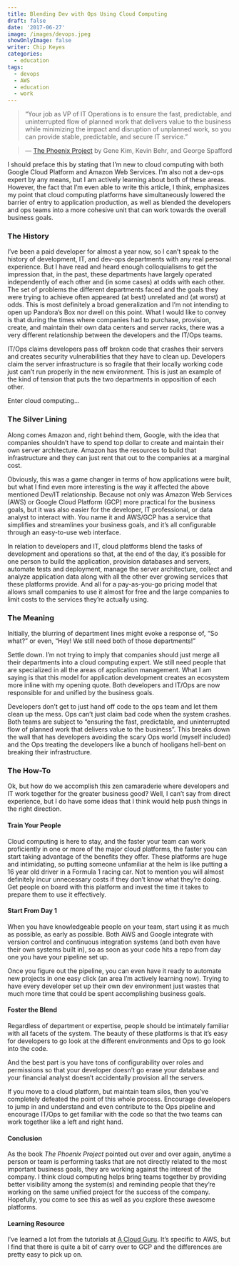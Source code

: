 ```yaml
---
title: Blending Dev with Ops Using Cloud Computing
draft: false
date: '2017-06-27'
image: /images/devops.jpeg
showOnlyImage: false
writer: Chip Keyes
categories:
  - education
tags:
  - devops
  - AWS
  - education
  - work
---
```


> “Your job as VP of IT Operations is to ensure the fast, predictable, and uninterrupted flow of planned work that delivers value to the business while minimizing the impact and disruption of unplanned work, so you can provide stable, predictable, and secure IT service.”

> — [The Phoenix Project](https://www.amazon.com/Phoenix-Project-DevOps-Helping-Business/dp/0988262592) by Gene Kim, Kevin Behr, and George Spafford

I should preface this by stating that I’m new to cloud computing with both Google Cloud Platform and Amazon Web Services. I’m also not a dev-ops expert by any means, but I am actively learning about both of these areas. However, the fact that I’m even able to write this article, I think, emphasizes my point that cloud computing platforms have simultaneously lowered the barrier of entry to application production, as well as blended the developers and ops teams into a more cohesive unit that can work towards the overall business goals.

### The History

I’ve been a paid developer for almost a year now, so I can’t speak to the history of development, IT, and dev-ops departments with any real personal experience. But I have read and heard enough colloquialisms to get the impression that, in the past, these departments have largely operated independently of each other and (in some cases) at odds with each other. The set of problems the different departments faced and the goals they were trying to achieve often appeared (at best) unrelated and (at worst) at odds. This is most definitely a broad generalization and I’m not intending to open up Pandora’s Box nor dwell on this point. What I would like to convey is that during the times where companies had to purchase, provision, create, and maintain their own data centers and server racks, there was a very different relationship between the developers and the IT/Ops teams.

IT/Ops claims developers pass off broken code that crashes their servers and creates security vulnerabilities that they have to clean up. Developers claim the server infrastructure is so fragile that their locally working code just can’t run properly in the new environment. This is just an example of the kind of tension that puts the two departments in opposition of each other.

Enter cloud computing…

### The Silver Lining

Along comes Amazon and, right behind them, Google, with the idea that companies shouldn’t have to spend top dollar to create and maintain their own server architecture. Amazon has the resources to build that infrastructure and they can just rent that out to the companies at a marginal cost.

Obviously, this was a game changer in terms of how applications were built, but what I find even more interesting is the way it affected the above mentioned Dev/IT relationship. Because not only was Amazon Web Services (AWS) or Google Cloud Platform (GCP) more practical for the business goals, but it was also easier for the developer, IT professional, or data analyst to interact with. You name it and AWS/GCP has a service that simplifies and streamlines your business goals, and it’s all configurable through an easy-to-use web interface.

In relation to developers and IT, cloud platforms blend the tasks of development and operations so that, at the end of the day, it’s possible for one person to build the application, provision databases and servers, automate tests and deployment, manage the server architecture, collect and analyze application data along with all the other ever growing services that these platforms provide. And all for a pay-as-you-go pricing model that allows small companies to use it almost for free and the large companies to limit costs to the services they’re actually using.

### The Meaning

Initially, the blurring of department lines might evoke a response of, “So what?” or even, “Hey! We still need both of those departments!”

Settle down. I’m not trying to imply that companies should just merge all their departments into a cloud computing expert. We still need people that are specialized in all the areas of application management. What I am saying is that this model for application development creates an ecosystem more inline with my opening quote. Both developers and IT/Ops are now responsible for and unified by the business goals.

Developers don’t get to just hand off code to the ops team and let them clean up the mess. Ops can’t just claim bad code when the system crashes. Both teams are subject to “ensuring the fast, predictable, and uninterrupted flow of planned work that delivers value to the business”. This breaks down the wall that has developers avoiding the scary Ops world (myself included) and the Ops treating the developers like a bunch of hooligans hell-bent on breaking their infrastructure.

### The How-To

Ok, but how do we accomplish this zen camaraderie where developers and IT work together for the greater business good? Well, I can’t say from direct experience, but I do have some ideas that I think would help push things in the right direction.

#### Train Your People

Cloud computing is here to stay, and the faster your team can work proficiently in one or more of the major cloud platforms, the faster you can start taking advantage of the benefits they offer. These platforms are huge and intimidating, so putting someone unfamiliar at the helm is like putting a 16 year old driver in a Formula 1 racing car. Not to mention you will almost definitely incur unnecessary costs if they don’t know what they’re doing. Get people on board with this platform and invest the time it takes to prepare them to use it effectively.

#### Start From Day 1

When you have knowledgeable people on your team, start using it as much as possible, as early as possible. Both AWS and Google integrate with version control and continuous integration systems (and both even have their own systems built in), so as soon as your code hits a repo from day one you have your pipeline set up.

Once you figure out the pipeline, you can even have it ready to automate new projects in one easy click (an area I’m actively learning now). Trying to have every developer set up their own dev environment just wastes that much more time that could be spent accomplishing business goals.

#### Foster the Blend

Regardless of department or expertise, people should be intimately familiar with all facets of the system. The beauty of these platforms is that it’s easy for developers to go look at the different environments and Ops to go look into the code.

And the best part is you have tons of configurability over roles and permissions so that your developer doesn’t go erase your database and your financial analyst doesn’t accidentally provision all the servers.

If you move to a cloud platform, but maintain team silos, then you’ve completely defeated the point of this whole process. Encourage developers to jump in and understand and even contribute to the Ops pipeline and encourage IT/Ops to get familiar with the code so that the two teams can work together like a left and right hand.

#### Conclusion

As the book _The Phoenix Project_ pointed out over and over again, anytime a person or team is performing tasks that are not directly related to the most important business goals, they are working against the interest of the company. I think cloud computing helps bring teams together by providing better visibility among the system(s) and reminding people that they’re working on the same unified project for the success of the company. Hopefully, you come to see this as well as you explore these awesome platforms.

#### Learning Resource

I’ve learned a lot from the tutorials at [A Cloud Guru](https://acloud.guru/). It’s specific to AWS, but I find that there is quite a bit of carry over to GCP and the differences are pretty easy to pick up on.
